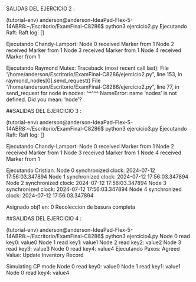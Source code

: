 SALIDAS DEL EJERCICIO 2 :

(tutorial-env) anderson@anderson-IdeaPad-Flex-5-14ABR8:~/Escritorio/ExamFinal-C8286$ python3 ejercicio2.py
Ejecutando Raft:
Raft log: []

Ejecutando Chandy-Lamport:
Node 0 received Marker from 1
Node 2 received Marker from 1
Node 3 received Marker from 1
Node 4 received Marker from 1

Ejecutando Raymond Mutex:
Traceback (most recent call last):
File “/home/anderson/Escritorio/ExamFinal-C8286/ejercicio2.py”, line 153, in
raymond_nodes[0].send_request()
File “/home/anderson/Escritorio/ExamFinal-C8286/ejercicio2.py”, line 77, in send_request
for node in nodes:
^^^^^
NameError: name ‘nodes’ is not defined. Did you mean: ‘node’?

##SALIDAS DEL EJERCICIO 3 :

(tutorial-env) anderson@anderson-IdeaPad-Flex-5-14ABR8:~/Escritorio/ExamFinal-C8286$ python3 ejercicio3.py
Ejecutando Raft:
Raft log: []

Ejecutando Chandy-Lamport:
Node 0 received Marker from 1
Node 2 received Marker from 1
Node 3 received Marker from 1
Node 4 received Marker from 1

Ejecutando Cristian:
Node 0 synchronized clock: 2024-07-12 17:56:03.347894
Node 1 synchronized clock: 2024-07-12 17:56:03.347894
Node 2 synchronized clock: 2024-07-12 17:56:03.347894
Node 3 synchronized clock: 2024-07-12 17:56:03.347894
Node 4 synchronized clock: 2024-07-12 17:56:03.347894

Asignado obj1 en: 0
Recoleccion de basura completa

##SALIDAS DEL EJERCICIO 4 :

(tutorial-env) anderson@anderson-IdeaPad-Flex-5-14ABR8:~/Escritorio/ExamFinal-C8286$ python3 ejercicio4.py
Node 0 read key0: value0
Node 1 read key1: value1
Node 2 read key2: value2
Node 3 read key3: value3
Node 0 read key4: value4
Ejecutando Paxos:
Agreed Value: Update Inventory Record

Simulating CP mode
Node 0 read key0: value0
Node 1 read key1: value1
Node 0 read key4: value4
